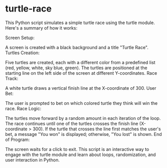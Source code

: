 # turtle-race
This Python script simulates a simple turtle race using the turtle module. Here's a summary of how it works:

Screen Setup:

A screen is created with a black background and a title "Turtle Race".
Turtles Creation:

Five turtles are created, each with a different color from a predefined list (red, yellow, white, sky blue, green).
The turtles are positioned at the starting line on the left side of the screen at different Y-coordinates.
Race Track:

A white turtle draws a vertical finish line at the X-coordinate of 300.
User Bet:

The user is prompted to bet on which colored turtle they think will win the race.
Race Logic:

The turtles move forward by a random amount in each iteration of the loop.
The race continues until one of the turtles crosses the finish line (X-coordinate > 300).
If the turtle that crosses the line first matches the user's bet, a message "You won" is displayed; otherwise, "You lost" is shown.
End of Program:

The screen waits for a click to exit.
This script is an interactive way to engage with the turtle module and learn about loops, randomization, and user interaction in Python.

